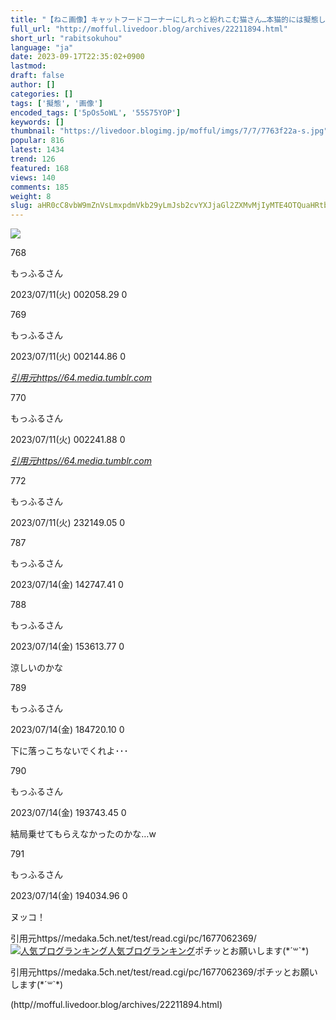 ```yaml
---
title: "【ねこ画像】キャットフードコーナーにしれっと紛れこむ猫さん…本猫的には擬態してるのかもしれませんねwww "
full_url: "http://mofful.livedoor.blog/archives/22211894.html"
short_url: "rabitsokuhou"
language: "ja"
date: 2023-09-17T22:35:02+0900
lastmod: 
draft: false
author: []
categories: []
tags: ['擬態', '画像']
encoded_tags: ['5pOs5oWL', '55S75YOP']
keywords: []
thumbnail: "https://livedoor.blogimg.jp/mofful/imgs/7/7/7763f22a-s.jpg"
popular: 816
latest: 1434
trend: 126
featured: 168
views: 140
comments: 185
weight: 8
slug: aHR0cC8vbW9mZnVsLmxpdmVkb29yLmJsb2cvYXJjaGl2ZXMvMjIyMTE4OTQuaHRtbA==
---
```


![](https://livedoor.blogimg.jp/mofful/imgs/7/7/7763f22a-s.jpg)

<div><p class='t_h'>768 <p>もっふるさん</p> <p> 2023/07/11(火) 002058.29 0</p></p><p class='t_h'>769 <p>もっふるさん</p> <p> 2023/07/11(火) 002144.86 0</p></p> <a title='' target='_blank' href='https//64.media.tumblr.com/0be2e7fa3d41ed88d2782effbfeb6407/4fb8dbf931be335b-b2/s640x960/b39cd129d85d55d85bfb3dc44f008bcaae829d9b.jpg'><i><p>引用元https//64.media.tumblr.com</p></i></a> <p class='t_h'>770 <p>もっふるさん</p> <p> 2023/07/11(火) 002241.88 0</p></p> <a title='' target='_blank' href='https//64.media.tumblr.com/3db13417eabadc1cc9d492f88e104fb9/dfd203787c1fab58-37/s640x960/fcfe391fbeda09318d88dbf476b406ed91d64b5f.jpg'><i><p>引用元https//64.media.tumblr.com</p></i></a> <p class='t_h'>772 <p>もっふるさん</p> <p> 2023/07/11(火) 232149.05 0</p></p> <p class='t_b'></p> <p class='t_h'>787 <p>もっふるさん</p> <p> 2023/07/14(金) 142747.41 0</p></p> <p class='t_h'>788 <p>もっふるさん</p> <p> 2023/07/14(金) 153613.77 0</p></p> <p class='t_b'> 涼しいのかな </p> <p class='t_h'>789 <p>もっふるさん</p> <p> 2023/07/14(金) 184720.10 0</p></p> <p class='t_b'> 下に落っこちないでくれよ･･･ </p> <p class='t_h'>790 <p>もっふるさん</p> <p> 2023/07/14(金) 193743.45 0</p></p> <p class='t_b'> 結局乗せてもらえなかったのかな…w </p> <p class='t_h'>791 <p>もっふるさん</p> <p> 2023/07/14(金) 194034.96 0</p></p> <p class='t_b'> ヌッコ！ </p> 引用元https//medaka.5ch.net/test/read.cgi/pc/1677062369/<a href='//blog.with2.net/link/?2036932'><img src='https//blog.with2.net/img/banner/banner_21.gif' title='人気ブログランキング'></a><a href='//blog.with2.net/link/?2036932'>人気ブログランキング</a>ポチッとお願いします(*´꒳`*)<img border='0' width='1' height='1' src='https//www11.a8.net/0.gif?a8mat=3BDUGQ+4RHMA+2HOM+BS629' alt=''> <p>引用元https//medaka.5ch.net/test/read.cgi/pc/1677062369/ポチッとお願いします(*´꒳`*)</p></div>

(http//mofful.livedoor.blog/archives/22211894.html)
